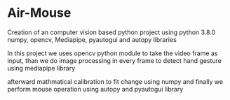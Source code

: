 # Air-Mouse

Creation of an computer vision based python project using python 3.8.0 numpy, opencv, Mediapipe, pyautogui and autopy libraries


In this project we uses opencv python module to take the video frame as input, than we do image processing in every frame to detect hand gesture using mediapipe library  

afterward mathmatical calibration to fit change using numpy and finally we perform mouse operation using autopy and pyautogui library 




